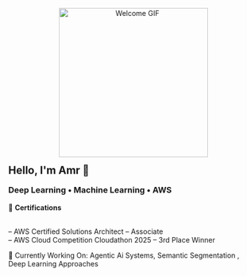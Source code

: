 <p align="center">
  <img src="V66_.gif" width="300" length="100" alt="Welcome GIF" />
</p>


<!-- Optional Text -->
<h2 align="left" style="margin-top: 0;">Hello, I'm Amr 👋</h2>
<h3 align="left" style="margin-top: 0;">
  Deep Learning • Machine Learning • AWS 
</h3>

<!-- Certifications Section -->
<p align="left">
  🏅 <strong>Certifications</strong><br><br>

  – AWS Certified Solutions Architect – Associate<br>
  – AWS Cloud Competition Cloudathon 2025 – 3rd Place Winner
</p>


<p align="left">
  
🧪 Currently Working On: Agentic Ai Systems,   Semantic Segmentation , Deep Learning Approaches


</p>
